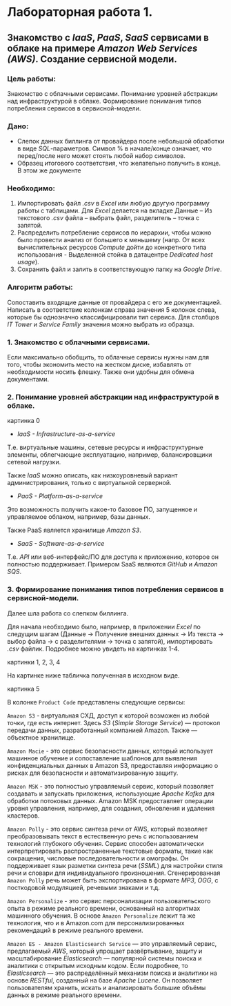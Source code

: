 # Лабораторная работа 1. 
## Знакомство с _IaaS_, _PaaS_, _SaaS_ сервисами в облаке на примере _Amazon Web Services (AWS)_. Создание сервисной модели.
### Цель работы: 

Знакомство с облачными сервисами. Понимание уровней абстракции над инфраструктурой в облаке. Формирование понимания типов потребления сервисов в сервисной-модели. 
### Дано: 
- Слепок данных биллинга от провайдера после небольшой обработки в виде _SQL_-параметров. Символ % в начале/конце означает, что перед/после него может стоять любой набор символов.
- Образец итогового соответствия, что желательно получить в конце. В этом же документе  
### Необходимо: 

1. Импортировать файл _.csv_ в _Excel_ или любую другую программу работы с таблицами. Для _Excel_ делается на вкладке Данные – Из текстового _.csv_ файла – выбрать файл, разделитель – точка с запятой.
2. Распределить потребление сервисов по иерархии, чтобы можно было провести анализ от большего к меньшему (напр. От всех вычислительных ресурсов _Compute_ дойти до конкретного типа использования - Выделенной стойка в датацентре _Dedicated host usage_).
3. Сохранить файл и залить в соответствующую папку на _Google Drive_.

### Алгоритм работы: 
Сопоставить входящие данные от провайдера с его же документацией. Написать в соответствие колонкам справа значения 5 колонок слева, которые бы однозначно классифицировали тип сервиса. Для столбцов _IT Tower_ и _Service Family_ значения можно выбрать из образца.
### 1. Знакомство с облачными сервисами. 
	
Если максимально обобщить, то облачные сервисы нужны нам для того, чтобы экономить
место на жестком диске, избавлять от необходимости носить флешку. Также они удобны
для обмена документами. 
 
### 2. Понимание уровней абстракции над инфраструктурой в облаке. 

картинка 0

- _IaaS - Infrastructure-as-a-service_
  
Т.е. виртуальные машины, сетевые ресурсы и инфраструктурные элементы, облегчающие
эксплуатацию, например, балансировщики сетевой нагрузки. 

Также _IaaS_ можно описать, как низкоуровневый вариант администрирования, только с
виртуальной серверной.

- _PaaS - Platform-as-a-service_
  
Это возможность получить какое-то базовое ПО, запущенное и управляемое облаком, 
например, базы данных.

Также PaaS является хранилище _Amazon S3_.

- _SaaS - Software-as-a-service_
  
Т.е. _API_ или веб-интерфейс/ПО для доступа к приложению, которое он полностью 
поддерживает. Примером SaaS являются _GitHub_ и _Amazon SQS_.

### 3. Формирование понимания типов потребления сервисов в сервисной-модели. 
Далее шла работа со слепком биллинга. 

Для начала необходимо было, например,
в приложении _Excel_ по следущим шагам (Данные -> Получение внешних данных -> 
Из текста -> выбор файла -> с разделителями -> точка с запятой), импортировать
_.csv_ файлик. Подробнее можно увидеть на картинках 1-4. 

картинки 1, 2, 3, 4

На картинке ниже табличка полученная в исходном виде. 

картинка 5

В колонке `Product Code` представлены следующие сервисы:

`Amazon S3` - виртуальная СХД, доступ к которой возможен из любой точки, где есть 
интернет. Здесь _S3_ (_Simple Storage Service_) — протокол передачи данных, 
разработанный компанией Amazon. Также — объектное хранилище.

`Amazon Macie` - это сервис безопасности данных, который использует машинное 
обучение и сопоставление шаблонов для выявления конфиденциальных данных в 
Amazon S3, предоставляя информацию о рисках для безопасности и автоматизированную 
защиту.

`Amazon MSK` - это полностью управляемый сервис, который позволяет создавать и 
запускать приложения, использующие _Apache Kafka_ для обработки потоковых данных. 
Amazon MSK предоставляет операции уровня управления, например, для создания, 
обновления и удаления кластеров.

`Amazon Polly` - это сервис синтеза речи от AWS, который позволяет преобразовывать 
текст в естественную речь с использованием технологий глубокого обучения. 
Сервис способен автоматически интерпретировать распространенные текстовые форматы,
такие как сокращения, числовые последовательности и омографы.
Он поддерживает язык разметки синтеза речи (_SSML_) для настройки стиля речи и 
словари для индивидуального произношения. Сгенерированная `Amazon Polly` 
речь может быть экспортирована в формате _MP3_, _OGG_, с посткодовой модуляцией, 
речевыми знаками и т.д.

`Amazon Personalize` - это сервис персонализации пользовательского опыта в режиме 
реального времени, основанный на алгоритмах машинного обучения.
В основе `Amazon Personalize` лежит та же технология, что и в Amazon.com для 
персонализированных рекомендаций в режиме реального времени.

`Amazon ES - Amazon Elasticsearch Service` — это управляемый сервис, предлагаемый 
_AWS_, который упрощает развёртывание, защиту и масштабирование _Elasticsearch_ — 
популярной системы поиска и аналитики с открытым исходным кодом. 
Если подробнее, то _Elasticsearch_ — это распределённый механизм поиска и аналитики 
на основе _RESTful_, созданный на базе _Apache Lucene_. Он позволяет пользователям 
хранить, искать и анализировать большие объёмы данных в режиме реального времени.

